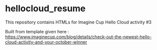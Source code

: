 # hellocloud_resume
This repository contains HTMLs for Imagine Cup Hello Cloud activity #3

Built from template given here : https://www.imaginecup.com/blog/details/check-out-the-newest-hello-cloud-activity-and-your-october-winner
